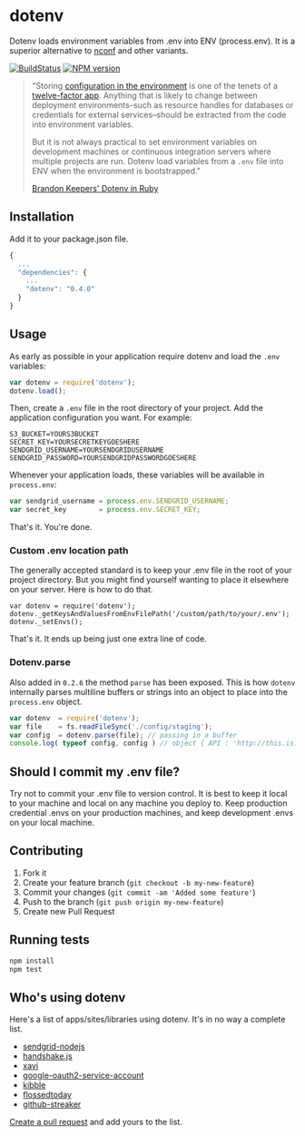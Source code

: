 # dotenv

Dotenv loads environment variables from .env into ENV (process.env). It is a superior alternative to [nconf](https://github.com/flatiron/nconf) and other variants.

[![BuildStatus](https://travis-ci.org/motdotla/dotenv.png?branch=master)](https://travis-ci.org/motdotla/dotenv)
[![NPM version](https://badge.fury.io/js/dotenv.png)](http://badge.fury.io/js/dotenv)

> "Storing [configuration in the environment](http://www.12factor.net/config) is one of the tenets of a [twelve-factor app](http://www.12factor.net/). Anything that is likely to change between deployment environments–such as resource handles for databases or credentials for external services–should be extracted from the code into environment variables.
> 
> But it is not always practical to set environment variables on development machines or continuous integration servers where multiple projects are run. Dotenv load variables from a `.env` file into ENV when the environment is bootstrapped."
> 
> [Brandon Keepers' Dotenv in Ruby](https://github.com/bkeepers/dotenv)

## Installation

Add it to your package.json file.

```javascript
{
  ...
  "dependencies": {
    ...
    "dotenv": "0.4.0"
  }
}
```

## Usage

As early as possible in your application require dotenv and load the `.env` variables: 

```javascript
var dotenv = require('dotenv');
dotenv.load();
```

Then, create a `.env` file in the root directory of your project. Add the application configuration you want. For example:

```
S3_BUCKET=YOURS3BUCKET
SECRET_KEY=YOURSECRETKEYGOESHERE
SENDGRID_USERNAME=YOURSENDGRIDUSERNAME
SENDGRID_PASSWORD=YOURSENDGRIDPASSWORDGOESHERE
```

Whenever your application loads, these variables will be available in `process.env`:

```javascript
var sendgrid_username = process.env.SENDGRID_USERNAME;
var secret_key        = process.env.SECRET_KEY;
```

That's it. You're done.

### Custom .env location path

The generally accepted standard is to keep your .env file in the root of your project directory. But you might find yourself wanting to place it elsewhere on your server. Here is how to do that.

```
var dotenv = require('dotenv');
dotenv._getKeysAndValuesFromEnvFilePath('/custom/path/to/your/.env');
dotenv._setEnvs();
```

That's it. It ends up being just one extra line of code.

### Dotenv.parse

Also added in `0.2.6` the method `parse` has been exposed. This is how `dotenv` internally parses multiline buffers or strings into an object to place into the `process.env` object. 

```javascript
var dotenv  = require('dotenv');
var file    = fs.readFileSync('./config/staging');
var config  = dotenv.parse(file); // passing in a buffer
console.log( typeof config, config ) // object { API : 'http://this.is.a/example' }
```

## Should I commit my .env file?

Try not to commit your .env file to version control. It is best to keep it local to your machine and local on any machine you deploy to. Keep production credential .envs on your production machines, and keep development .envs on your local machine.

## Contributing

1. Fork it
2. Create your feature branch (`git checkout -b my-new-feature`)
3. Commit your changes (`git commit -am 'Added some feature'`)
4. Push to the branch (`git push origin my-new-feature`)
5. Create new Pull Request

## Running tests

```bash
npm install
npm test
```

## Who's using dotenv

Here's a list of apps/sites/libraries using dotenv. It's in no way a complete list. 

* [sendgrid-nodejs](https://github.com/sendgrid/sendgrid-nodejs)
* [handshake.js](https://github.com/handshakejs/handshakejs-api)
* [xavi](http://xavi.io/)
* [google-oauth2-service-account](https://github.com/jacoblwe20/google-oauth2-service-account)
* [kibble](https://github.com/motdotla/kibble)
* [flossedtoday](https://github.com/motdotla/flossedtoday)
* [github-streaker](https://github.com/motdotla/github-streaker)

[Create a pull request](https://github.com/motdotla/dotenv/pulls) and add yours to the list.
